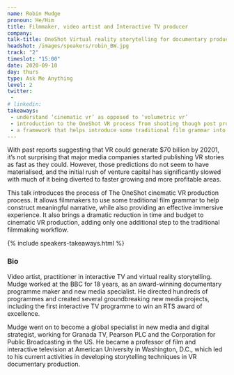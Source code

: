 ```yaml
---
name: Robin Mudge
pronoun: He/Him
title: Filmmaker, video artist and Interactive TV producer
company: 
talk-title: OneShot Virtual reality storytelling for documentary production
headshot: /images/speakers/robin_BW.jpg
track: "2"
timeslot: "15:00"
date: 2020-09-10
day: thurs
type: Ask Me Anything
level: 2
twitter:
 - 
# linkedin: 
takeaways:
 - understand ‘cinematic vr’ as opposed to ‘volumetric vr’
 - introduction to the OneShot VR process from shooting though post production to delivery
 - a framework that helps introduce some traditional film grammar into VR filmmaking/storytelling and question whether it’s worth shooting a story in VR in the first place
---
```


<p>With past reports suggesting that VR could generate $70 billion by 20201, it’s not surprising that major media companies started publishing VR stories as fast as they could. However, those predictions do not seem to have materialised, and the initial rush of venture capital has significantly slowed with much of it being diverted to faster growing and more profitable areas. 

This talk introduces the process of The OneShot cinematic VR production process. It allows filmmakers to use some traditional film grammar to help construct meaningful narrative, while also providing an effective immersive experience. It also brings a dramatic reduction in time and budget to cinematic VR production, adding only one additional step to the traditional filmmaking workflow.</p>

{% include speakers-takeaways.html %}

<h3>Bio</h3>
<p>Video artist, practitioner in interactive TV and virtual reality storytelling. Mudge worked at the BBC for 18 years, as an award-winning documentary programme maker and new media specialist. He directed hundreds of programmes and created several groundbreaking new media projects, including the first interactive TV programme to win an RTS award of excellence. 

Mudge went on to become a global specialist in new media and digital strategist, working for Granada TV, Pearson PLC and the Corporation for Public Broadcasting in the US. He became a professor of film and interactive television at American University in Washington, D.C., which led to his current activities in developing storytelling techniques in VR documentary production.</p>